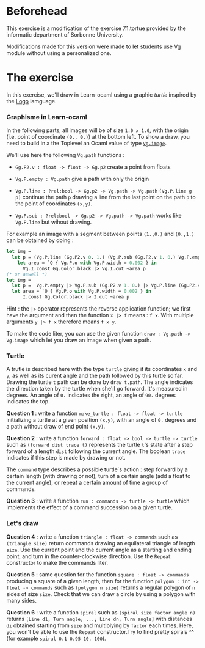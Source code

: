 # Beforehead

This exercise is a modification of the exercise 7.1.tortue provided by the informatic department of Sorbonne University.

Modifications made for this version were made to let students use Vg module without using a personalized one.

# The exercise

In this exercise, we'll draw in Learn-ocaml using a graphic *turtle* inspired by the [Logo](https://fr.wikipedia.org/wiki/Logo_(langage)) lamguage.

### Graphisme in Learn-ocaml

In the following parts, all images will be of size `1.0 x 1.0`, with the origin (i.e. point of coordinate `(0., 0.)`) at the bottom left. To show a draw, you need to build in a the Toplevel an Ocaml value of type [`Vg.image`](https://erratique.ch/software/vg/doc/Vg/index.html).

We'll use here the following `Vg.path` functions :

  - `Gg.P2.v : float -> float -> Gg.p2` create a point from floats

  - `Vg.P.empty : Vg.path` give a path with only the origin

  - `Vg.P.line : ?⁠rel:bool -> Gg.p2 -> Vg.path -> Vg.path` 
      `(Vg.P.line g p)` continue the path `p` drawing a line from the last point on the path `p` to the point of coordinates `(x,y)`.

  - `Vg.P.sub : ?⁠rel:bool -> Gg.p2 -> Vg.path -> Vg.path` works like `Vg.P.line` but wihout drawing.

For example an image with a segment between points `(1.,0.)` and `(0.,1.)` can be obtained by doing :

```ocaml
let img = 
  let p = (Vg.P.line (Gg.P2.v 0. 1.) (Vg.P.sub (Gg.P2.v 1. 0.) Vg.P.empty)) in
    let area = `O { Vg.P.o with Vg.P.width = 0.002 } in
      Vg.I.const Gg.Color.black |> Vg.I.cut ~area p
(* or aswell *)
let img = 
  let p =  Vg.P.empty |> Vg.P.sub (Gg.P2.v 1. 0.) |> Vg.P.line (Gg.P2.v 0. 1.) in
  let area = `O { Vg.P.o with Vg.P.width = 0.002 } in
      I.const Gg.Color.black |> I.cut ~area p
```

Hint : the `|>` operator represents the reverse application function; we first have the argument and then the function `x |> f` means : `f x`. With multiple arguments `y |> f x` therefore means `f x y`.

To make the code liter, you can use the given function `draw : Vg.path -> Vg.image` which let you draw an image when given a path.

### Turtle

A trutle is described here with the type `turtle` giving it its coordinates `x` and `y`, as well as its curent angle and the path followed by this turtle so far. Drawing the turtle `t` path can be done by `draw t.path`. The angle indicates the direction taken by the turtle when she'll go forward. It's measured in degrees. An angle of `0.` indicates the right, an angle of `90.` degrees indicates the top.

**Question 1** : write a function `make_turtle : float -> float -> turtle` initializing a turtle at a given position `(x,y)`, with an angle of `0.` degrees and a path without draw of end point `(x,y)`.

**Question 2** : write a function `forward : float -> bool -> turtle -> turtle` such as `(forward dist trace t)` represents the turtle `t`'s state after a step forward of a length `dist` following the current angle. The boolean `trace` indicates if this step is made by drawing or not.

The `command` type describes a possible turtle`s action : step forward by a certain length (with drawing or not), turn of a certain angle (add a float to the current angle), or repeat a certain amount of time a group of commands.

**Question 3** : write a function `run : commands -> turtle -> turtle` which implements the effect of a command succession on a given turtle.

### Let's draw

**Question 4** : write a function `triangle : float -> commands` such as `(triangle size)` return commands drawing an equilateral triangle of length `size`. Use the current point and the current angle as a starting and ending point, and turn in the counter-clockwise direction. Use the `Repeat` constructor to make the commands liter.

**Question 5** : same question for the function `square : float -> commands` producing a square of a given length, then for the function `polygon : int -> float -> commands` such as `(polygon n size)` returns a regular polygon of `n` sides of size `size`. Check that we can draw a circle by using a polygon with many sides.

**Question 6** : write a function `spiral` such as `(spiral size factor angle n)` returns `[Line d1; Turn angle; ...; Line dn; Turn angle]` with distances `di` obtained starting from `size` and multiplying by `factor` each times. Here, you won't be able to use the `Repeat` constructor.Try to find pretty spirals ^^ (for example `spiral 0.1 0.95 10. 100`).